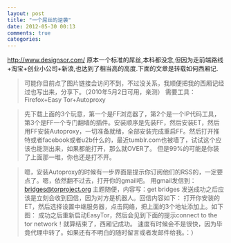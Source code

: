 ```yaml
---
layout: post
title: "一个屌丝的逆袭"
date: 2012-05-30 00:13
comments: true
categories: 
---
```


http://www.designsor.com/ 
原本一个标准的屌丝,本科都没念,但因为走前端路线+淘宝+创业小公司+新浪,也达到了相当高的高度.下面的文章是转载如何西厢记.

> 可能你目前点了图片链接会访问不到，不过没关系，我顺便把我的西厢记经过也写出来，分享下。（2010年5月2日可用，亲测）
> 需要工具：Firefox+Easy Tor+Autoproxy

> 先下载上面的3个玩意，第一个是FF浏览器了，第2个是一个IP代码工具，第3个是FF一个专门翻墙的插件。安装顺序是先装FF，然后安装ET，然后用FF安装Autoproxy，一切准备就绪，全部安装完成重启FF。然后打开推特或者facebook或者u2b什么的，最近tumblr.com也被墙了，试试这个应该也能测出来，如果都能打开，那么就OVER了。
> 但是99%的可能是你装了上面那一堆，你也还是打不开。

> 嗯，安装Autoproxy的时候有一步界面是提示你订阅他们的RSS的，一定要点了。嗯，依然翻不过去，打开你的gmail吧。
> 用gmail发信到：bridges@torproject.org
> 主题随便，内容写：get bridges
> 发送成功之后应该是立刻会收到回信，因为对方是机器人。回信内容如下：
> 打开你安装的ET，然后选择设置中继服务器，点击网络，把上面的3个地址添加上。如下图：
> 成功之后重新启动EasyTor，然后会见到下面的提示connect to the tor network！就算结束了，西厢记成功。
> 速度有时候会不是很快，因为毕竟代理中转了。如果还有不明白的随时留言或者发邮件给我。：）